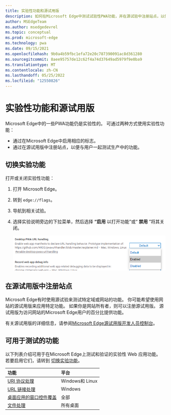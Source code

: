 ```yaml
---
title: 实验性功能和源试用版
description: 如何在Microsoft Edge中测试试验性PWA功能，并在源试验中注册站点，以便与用户一起在生产环境中使用这些功能。
author: MSEdgeTeam
ms.author: msedgedevrel
ms.topic: conceptual
ms.prod: microsoft-edge
ms.technology: pwa
ms.date: 09/15/2021
ms.openlocfilehash: 9b0a4b59fbc1efa72e20c787390091ac8d361280
ms.sourcegitcommit: 8aee95757de12c62f4a74d37649ad5979f9e0ba9
ms.translationtype: MT
ms.contentlocale: zh-CN
ms.lasthandoff: 05/25/2022
ms.locfileid: "12550826"
---
```

# <a name="experimental-features-and-origin-trials"></a>实验性功能和源试用版

Microsoft Edge中的一些PWA功能仍是实验性的。 可通过两种方式使用实验性功能：

*   通过在Microsoft Edge中启用相应的标志。
*   通过在源试用版中注册站点，以便与用户一起测试生产中的功能。


<!-- ====================================================================== -->
## <a name="toggle-experimental-features"></a>切换实验功能

打开或关闭实验性功能：

1.  打开 Microsoft Edge。
1.  转到 `edge://flags`。
1.  导航到相关试验。
1.  选择实验说明旁边的下拉菜单，然后选择 **“启用** 以打开功能”或“ **禁用** ”将其关闭。

    ![选择“启用”以启用试验。](../media/turn-on-experimental-flag.png)


<!-- ====================================================================== -->
## <a name="enroll-your-site-in-an-origin-trial"></a>在源试用版中注册站点

Microsoft Edge有时使用源试验来测试特定域或网站的功能。 你可能希望使用网站的源试用版来应用特定功能。 如果你是网站所有者，则可以注册源试用版。 源试用版为访问网站的Microsoft Edge用户的百分比提供功能。

有关源试用版的详细信息，请参阅[Microsoft Edge源试用版开发人员控制台](https://developer.microsoft.com/microsoft-edge/origin-trials)。


<!-- ====================================================================== -->
## <a name="features-that-are-available-to-test"></a>可用于测试的功能

以下列表介绍可用于在Microsoft Edge上测试和验证的实验性 Web 应用功能。 若要启用它们，请转到 [切换实验功能](#toggle-experimental-features)。

| 功能 | 平台 |
|:--- |:--- |
| [URI 协议处理](handle-protocols.md) | Windows和 Linux |
| [URL 链接处理](handle-urls.md) | Windows |
| [桌面应用的窗口控件覆盖](window-controls-overlay.md) | 全部 |
| [文件处理](handle-files.md) | 所有桌面 |

<!-- Links -->
